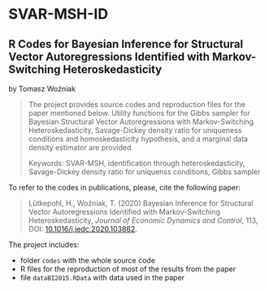 # SVAR-MSH-ID
## R Codes for Bayesian Inference for Structural Vector Autoregressions Identified with Markov-Switching Heteroskedasticity

by Tomasz Woźniak

> The project provides source codes and reproduction files for the paper mentioned below. Utility functions for the Gibbs sampler for Bayesian Structural Vector Autoregressions with Markov-Switching Heteroskedasticity, Savage-Dickey density ratio for uniqueness conditions and homoskedasticity hypothesis, and a marginal data density estimator are provided.
>
> Keywords: SVAR-MSH, identification through heteroskedasticity, Savage-Dickey density ratio for uniquenss conditions, Gibbs sampler

To refer to the codes in publications, please, cite the following paper:

> Lütkepohl, H., Woźniak, T. (2020) Bayesian Inference for Structural Vector Autoregressions Identified with Markov-Switching Heteroskedasticity, *Journal of Economic Dynamics and Control*, 113, DOI: [10.1016/j.jedc.2020.103862](https://doi.org/10.1016/j.jedc.2020.103862).

The project includes:

- folder `codes` with the whole source code
- R files for the reproduction of most of the results from the paper
- file `dataBI2015.RData` with data used in the paper
